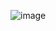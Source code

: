 ![image](https://user-images.githubusercontent.com/90608498/142982851-dd0c5ae4-a2bb-4632-8938-aff26b108b9b.png)
